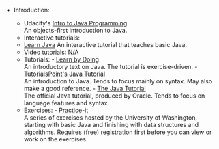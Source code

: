 
- Introduction:
    - Udacity's [Intro to Java Programming][java-uda-intro]  
      An objects-first introduction to Java.
    - Interactive tutorials: 
     - [Learn Java][java-learn-online]  An interactive tutorial that teaches basic Java.
     - Video tutorials: N/A
     - Tutorials:
      - [Learn by Doing][java-doing]  
        An introductory text on Java. The tutorial is exercise-driven.
      - [TutorialsPoint's Java Tutorial][java-tutorialspoint]  
        An introduction to Java. Tends to focus mainly on syntax. May also make a good reference.
      - [The Java Tutorial][java-oracle]  
        The official Java tutorial, produced by Oracle. Tends to focus on language features and syntax. 
     - Exercises: 
      - [Practice-it][java-practice-it]  
          A series of exercises hosted by the University of Washington, starting with basic Java and finishing with data structures and algorithms. Requires (free) registration first before you can view or work on the exercises.
   
  [java-uda-intro]: https://www.udacity.com/course/cs046
  [java-learn-online]: http://www.learnjavaonline.org/
  [java-doing]: http://programmingbydoing.com/  
  [java-tutorialspoint]: http://www.tutorialspoint.com/java/index.htm
  [java-oracle]: http://docs.oracle.com/javase/tutorial/
  [java-practice-it]: http://practiceit.cs.washington.edu/
